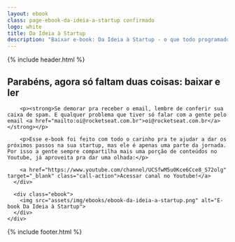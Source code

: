 ```yaml
---
layout: ebook
class: page-ebook-da-ideia-a-startup confirmado
logo: white
title: Da Ideia à Startup
description: "Baixar e-book: Da Ideia à Startup - o que todo programador precisa saber para tirar a ideia do papel e dar vida à sua própria startup"
---
```


<div id="primary-content">
  {% include header.html %}

  <section>
    <div class="container">
      <div class="content">
        <h1>Parabéns, agora só faltam duas coisas: baixar e ler</h1>

        <p><strong>Se demorar pra receber o email, lembre de conferir sua caixa de spam. E qualquer problema que tiver só falar com a gente pelo email <a href="mailto:oi@rocketseat.com.br">oi@rocketseat.com.br</a></strong></p>

        <p>Esse e-book foi feito com todo o carinho pra te ajudar a dar os próximos passos na sua startup, mas ele é apenas uma parte da jornada. Por isso a gente sempre compartilha mais uma porção de conteúdos no Youtube, já aproveita pra dar uma olhada:</p>

        <a href="https://www.youtube.com/channel/UCSfwM5u0Kce6Cce8_S72olg" target="_blank" class="call-action">Acessar canal no Youtube!</a>
      </div>

      <div class="ebook">
        <img src="assets/img/ebooks/ebook-da-ideia-a-startup.png" alt="E-book Da Ideia à Startup">
      </div>
    </div>
  </section>
</div>

<div id="footer-container">
  {% include footer.html %}
</div>

<script>
  fbq('track', 'Lead');
</script>
